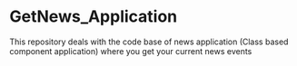 # GetNews_Application
This repository deals with the code base of news application (Class based component application) where you get your current news events
